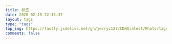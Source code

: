 ```yaml
---
title: 标签
date: 2020-02-15 22:15:37
layout: tags
type: "tags"
top_img: https://fastly.jsdelivr.net/gh/jerryc127/CDN@latest/Photo/tags.jpg
comments: false
---
```

